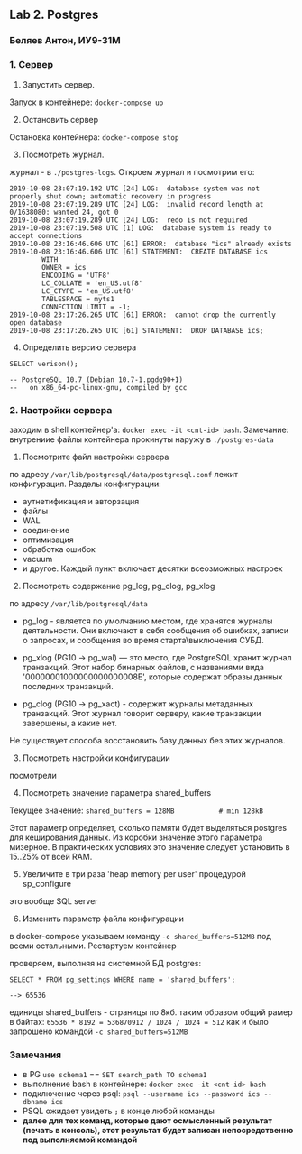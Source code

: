 
## Lab 2. Postgres

### Беляев Антон, ИУ9-31М

### 1. Сервер

1. Запустить сервер.

Запуск в контейнере: `docker-compose up`

2. Остановить сервер

Остановка контейнера: `docker-compose stop`

3. Посмотреть журнал.

журнал - в `./postgres-logs`. Откроем журнал и посмотрим его:
```
2019-10-08 23:07:19.192 UTC [24] LOG:  database system was not properly shut down; automatic recovery in progress
2019-10-08 23:07:19.289 UTC [24] LOG:  invalid record length at 0/1638080: wanted 24, got 0
2019-10-08 23:07:19.289 UTC [24] LOG:  redo is not required
2019-10-08 23:07:19.508 UTC [1] LOG:  database system is ready to accept connections
2019-10-08 23:16:46.606 UTC [61] ERROR:  database "ics" already exists
2019-10-08 23:16:46.606 UTC [61] STATEMENT:  CREATE DATABASE ics
        WITH 
        OWNER = ics
        ENCODING = 'UTF8'
        LC_COLLATE = 'en_US.utf8'
        LC_CTYPE = 'en_US.utf8'
        TABLESPACE = myts1
        CONNECTION LIMIT = -1;
2019-10-08 23:17:26.265 UTC [61] ERROR:  cannot drop the currently open database
2019-10-08 23:17:26.265 UTC [61] STATEMENT:  DROP DATABASE ics;
```

4. Определить версию сервера

```postgres-sql
SELECT verison();

-- PostgreSQL 10.7 (Debian 10.7-1.pgdg90+1) 
--   on x86_64-pc-linux-gnu, compiled by gcc 
```




### 2. Настройки сервера

заходим в shell контейнер'а: `docker exec -it <cnt-id> bash`.
Замечание: внутрениие файлы контейнера прокинуты наружу в `./postgres-data` 

1. Посмотрите файл настройки сервера

по адресу `/var/lib/postgresql/data/postgresql.conf` лежит конфигурация. Разделы конфигурации:

- аутнетификация и авторзация
- файлы
- WAL
- соединение
- оптимизация 
- обработка ошибок
- vacuum
- и другое. Каждый пункт включает десятки всеозможных настроек

2. Посмотреть содержание pg_log, pg_сlog, pg_хlog

по адресу `/var/lib/postgresql/data`

- pg_log - является по умолчанию местом, где хранятся журналы деятельности. 
Они включают в себя сообщения об ошибках, записи о запросах, 
и сообщения во время старта\выключения СУБД.

- pg_xlog (PG10 -> pg_wal) — это место, где PostgreSQL хранит журнал транзакций. 
Этот набор бинарных файлов, с названиями вида '00000001000000000000008E', 
которые содержат образы данных последних транзакций. 

- pg_clog (PG10 -> pg_xact) - содержит журналы метаданных транзакций. 
Этот журнал говорит серверу, какие транзакции завершены, а какие нет. 

Не существует способа восстановить базу данных без этих журналов.

3. Посмотреть настройки конфигурации 

посмотрели

4. Посмотреть значение параметра shared_buffers

Текущее значение: `shared_buffers = 128MB			# min 128kB`

Этот параметр определяет, сколько памяти будет выделяться postgres для кеширования данных. 
Из коробки значение этого параметра мизерное. 
В практических условиях это значение следует установить в 15..25% от всей RAM.

5. Увеличите в три раза 'heap memory per user' процедурой sp_configure

это вообще SQL server

6. Изменить параметр файла конфигурации

в docker-compose указываем команду `-c shared_buffers=512MB` под всеми остальными. 
Рестартуем контейнер

проверяем, выполняя на системной БД postgres:
```postgres-psql
SELECT * FROM pg_settings WHERE name = 'shared_buffers';

--> 65536
```

единицы shared_buffers - страницы по 8кб. таким образом общий рамер в байтах:
`65536 * 8192 = 536870912 / 1024 / 1024 = 512` как и было запрошено командой `-c shared_buffers=512MB`


### Замечания

- в PG `use schema1` == `SET search_path TO schema1`
- выполнение bash в контейнере: `docker exec -it <cnt-id> bash`
- подключение через psql: `psql --username ics --password ics --dbname ics` 
- PSQL ожидает увидеть `;` в конце любой команды
- **далее для тех команд, которые дают осмысленный результат (печать в консоль), 
этот результат будет записан непосредственно под выполняемой командой**
